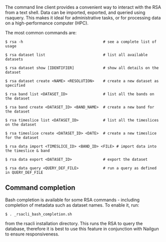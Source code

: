 The command line client provides a convenient way to interact with
the RSA from a text shell. Data can be imported, exported, and queried using
rsaquery. This makes it ideal for administrative tasks, or for processing data
on a high-performance computer (HPC).

The most common commands are:

    $ rsa -h 									# see a complete list of usage

    $ rsa dataset list 							# list all available datasets
    
    $ rsa dataset show [IDENTIFIER] 			# show all details on the dataset

    $ rsa dataset create <NAME> <RESOLUTION> 	# create a new dataset as specified

    $ rsa band list <DATASET_ID> 				# list all the bands on the dataset

    $ rsa band create <DATASET_ID> <BAND_NAME>	# create a new band for the dataset

    $ rsa timeslice list <DATASET_ID> 			# list all the timeslices on the dataset

    $ rsa timeslice create <DATASET_ID> <DATE>	# create a new timeslice for the dataset
    
    $ rsa data import <TIMESLICE_ID> <BAND_ID> <FILE> # import data into the timeslice & band
    
    $ rsa data export <DATASET_ID>				# export the dataset

    $ rsa data query <QUERY_DEF_FILE>			# run a query as defined in QUERY_DEF_FILE

## Command completion

Bash completion is available for some RSA commands - including completion of metadata such as dataset names. To enable it, run:

    $ . _rsacli_bash_completion.sh
    
from the rsacli installation directory. This runs the RSA to query the database, therefore it is best to use this feature in conjunction with Nailgun to ensure responsiveness.

